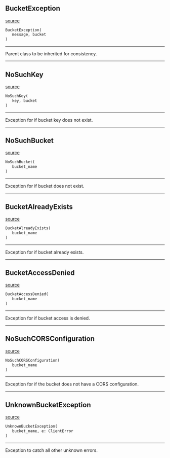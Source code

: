 #

## BucketException

[source](https://github.com/EnviDat/envidat-python-utils/blob/main/../envidat/s3/exceptions.py/#L10)

```python
BucketException(
   message, bucket
)
```

---

Parent class to be inherited for consistency.

---

## NoSuchKey

[source](https://github.com/EnviDat/envidat-python-utils/blob/main/../envidat/s3/exceptions.py/#L21)

```python
NoSuchKey(
   key, bucket
)
```

---

Exception for if bucket key does not exist.

---

## NoSuchBucket

[source](https://github.com/EnviDat/envidat-python-utils/blob/main/../envidat/s3/exceptions.py/#L32)

```python
NoSuchBucket(
   bucket_name
)
```

---

Exception for if bucket does not exist.

---

## BucketAlreadyExists

[source](https://github.com/EnviDat/envidat-python-utils/blob/main/../envidat/s3/exceptions.py/#L42)

```python
BucketAlreadyExists(
   bucket_name
)
```

---

Exception for if bucket already exists.

---

## BucketAccessDenied

[source](https://github.com/EnviDat/envidat-python-utils/blob/main/../envidat/s3/exceptions.py/#L52)

```python
BucketAccessDenied(
   bucket_name
)
```

---

Exception for if bucket access is denied.

---

## NoSuchCORSConfiguration

[source](https://github.com/EnviDat/envidat-python-utils/blob/main/../envidat/s3/exceptions.py/#L78)

```python
NoSuchCORSConfiguration(
   bucket_name
)
```

---

Exception for if the bucket does not have a CORS configuration.

---

## UnknownBucketException

[source](https://github.com/EnviDat/envidat-python-utils/blob/main/../envidat/s3/exceptions.py/#L88)

```python
UnknownBucketException(
   bucket_name, e: ClientError
)
```

---

Exception to catch all other unknown errors.
